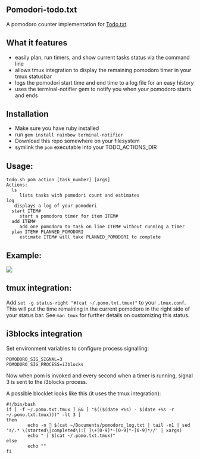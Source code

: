 ## Pomodori-todo.txt

A pomodoro counter implementation for [Todo.txt](http://todotxt.com/).

## What it features

* easily plan, run timers, and show current tasks status via the command line
* allows tmux integration to display the remaining pomodoro timer in your tmux statusbar
* logs the pomodori start time and end time to a log file for an easy history
* uses the terminal-notifier gem to notify you when your pomodoro starts and ends

## Installation

* Make sure you have ruby installed
* run `gem install rainbow terminal-notifier`
* Download this repo somewhere on your filesystem
* symlink the `pom` executable into your TODO_ACTIONS_DIR

## Usage:

	todo.sh pom action [task_number] [args]
	Actions:
	  ls
	     lists tasks with pomodori count and estimates
    log
       displays a log of your pomodori
	  start ITEM#
	     start a pomodoro timer for item ITEM#
	  add ITEM#
	     add one pomodoro to task on line ITEM# without running a timer
	  plan ITEM# PLANNED_POMODORI
	     estimate ITEM# will take PLANNED_POMODORI to complete

## Example:

<img src="https://raw.github.com/metalelf0/pomodori-todo.txt/master/screenshot.png">

## tmux integration:

Add `set -g status-right "#(cat ~/.pomo.txt.tmux)"` to your `.tmux.conf`. This
will put the time remaining in the current pomodoro in the right side of your
status bar. See `man tmux` for further details on customizing this status.

## i3blocks integration

Set environment variables to configure process signalling:

```
POMODORO_SIG_SIGNAL=3
POMODORO_SIG_PROCESS=i3blocks
```

Now when pom is invoked and every second when a timer is running, 
signal 3 is sent to the i3blocks process. 

A possible blocklet looks like this (it uses the tmux integration):

```
#!/bin/bash
if [ -f ~/.pomo.txt.tmux ] && [ "$(($(date +%s) - $(date +%s -r ~/.pomo.txt.tmux)))" -lt 3 ]
then
        echo -n  $(cat ~/Documents/pomodoro_log.txt | tail -n1 | sed 's/.* \(started\|completed\):[ ]\+[0-9]*-[0-9]*-[0-9]*//' | xargs)
        echo " | $(cat ~/.pomo.txt.tmux)"
else
        echo ""
fi
```
